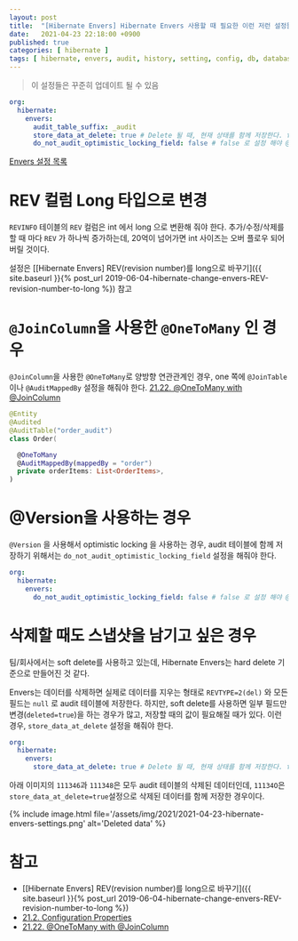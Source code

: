 ```yaml
---
layout: post
title:  "[Hibernate Envers] Hibernate Envers 사용할 때 필요한 이런 저런 설정들"
date:   2021-04-23 22:18:00 +0900
published: true
categories: [ hibernate ]
tags: [ hibernate, envers, audit, history, setting, config, db, database ]
---
```


> 이 설정들은 꾸준히 업데이트 될 수 있음

```yaml
org:
  hibernate:
    envers:
      audit_table_suffix: _audit
      store_data_at_delete: true # Delete 될 때, 현재 상태를 함께 저장한다. false 인 경우 null 로 저장됨. default: false
      do_not_audit_optimistic_locking_field: false # false 로 설정 해야 @Version 컬럼도 audit 테이블에 저장된다. default : true
```

[Envers 설정 목록](https://docs.jboss.org/hibernate/orm/5.4/userguide/html_single/Hibernate_User_Guide.html#envers-configuration)


# REV 컬럼 Long 타입으로 변경

`REVINFO` 테이블의 `REV` 컬럼은 int 에서 long 으로 변환해 줘야 한다. 추가/수정/삭제를 할 때 마다 `REV` 가 하나씩 증가하는데, 20억이 넘어가면 int 사이즈는 오버 플로우 되어버릴 것이다.

설정은 [[Hibernate Envers] REV(revision number)를 long으로 바꾸기]({{ site.baseurl }}{% post_url 2019-06-04-hibernate-change-envers-REV-revision-number-to-long %}) 참고


# `@JoinColumn`을 사용한 `@OneToMany` 인 경우

`@JoinColumn`을 사용한 `@OneToMany`로 양방향 연관관계인 경우, one 쪽에 `@JoinTable`이나 `@AuditMappedBy` 설정을 해줘야 한다. [21.22. @OneToMany with @JoinColumn](https://docs.jboss.org/hibernate/orm/5.4/userguide/html_single/Hibernate_User_Guide.html#_code_onetomany_code_with_code_joincolumn_code)

```kotlin
@Entity
@Audited
@AuditTable("order_audit")
class Order(

  @OneToMany
  @AuditMappedBy(mappedBy = "order")
  private orderItems: List<OrderItems>,
)
```


# @Version을 사용하는 경우

`@Version` 을 사용해서 optimistic locking 을 사용하는 경우, audit 테이블에 함께 저장하기 위해서는 `do_not_audit_optimistic_locking_field` 설정을 해줘야 한다.

```yaml
org:
  hibernate:
    envers:
      do_not_audit_optimistic_locking_field: false # false 로 설정 해야 @Version 컬럼도 audit 테이블에 저장된다. default : true
```


# 삭제할 때도 스냅샷을 남기고 싶은 경우

팀/회사에서는 soft delete를 사용하고 있는데, Hibernate Envers는 hard delete 기준으로 만들어진 것 같다.

Envers는 데이터를 삭제하면 실제로 데이터를 지우는 형태로 `REVTYPE=2(del)` 와 모든 필드는 `null` 로 audit 테이블에 저장한다. 하지만, soft delete를 사용하면 일부 필드만 변경(`deleted=true`)을 하는 경우가 많고, 저장할 때의 값이 필요해질 때가 있다. 이런 경우, `store_data_at_delete` 설정을 해줘야 한다.

```yaml
org:
  hibernate:
    envers:
      store_data_at_delete: true # Delete 될 때, 현재 상태를 함께 저장한다. false 인 경우 null 로 저장됨. default: false
```

아래 이미지의 `111346`과 `111348`은 모두 audit 테이블의 삭제된 데이터인데, `11134O`은 `store_data_at_delete=true`설정으로 삭제된 데이터를 함께 저장한 경우이다.

{% include image.html file='/assets/img/2021/2021-04-23-hibernate-envers-settings.png' alt='Deleted data' %}


# 참고

- [[Hibernate Envers] REV(revision number)를 long으로 바꾸기]({{ site.baseurl }}{% post_url 2019-06-04-hibernate-change-envers-REV-revision-number-to-long %})
- [21.2. Configuration Properties](https://docs.jboss.org/hibernate/orm/5.4/userguide/html_single/Hibernate_User_Guide.html#envers-configuration)
- [21.22. @OneToMany with @JoinColumn](https://docs.jboss.org/hibernate/orm/5.4/userguide/html_single/Hibernate_User_Guide.html#_code_onetomany_code_with_code_joincolumn_code)
